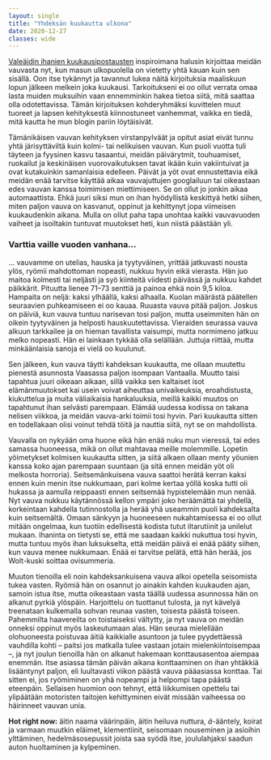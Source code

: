 ```yaml
---
layout: single
title: "Yhdeksän kuukautta ulkona"
date: 2020-12-27
classes: wide
---
```


[Valeäidin ihanien kuukausipostausten](https://valeaiti.fi/tag/vauvavuosi-kuukausittain/) inspiroimana halusin kirjoittaa meidän vauvasta nyt, kun masun ulkopuolella on vietetty yhtä kauan kuin sen sisällä. Oon itse tykännyt ja tavannut lukea näitä kirjoituksia maaliskuun lopun jälkeen melkein joka kuukausi. Tarkoitukseni ei oo ollut verrata omaa lasta muiden muksuihin vaan ennemminkin hakea tietoa siitä, mitä saattaa olla odotettavissa. Tämän kirjoituksen kohderyhmäksi kuvittelen muut tuoreet ja lapsen kehityksestä kiinnostuneet vanhemmat, vaikka en tiedä, mitä kautta he mun blogin pariin löytäisivät. 

Tämänikäisen vauvan kehityksen virstanpylväät ja opitut asiat eivät tunnu yhtä järisyttäviltä kuin kolmi- tai nelikuisen vauvan. Kun puoli vuotta tuli täyteen ja fyysinen kasvu tasaantui, meidän päivärytmit, touhuamiset, ruokailut ja keskinäisen vuorovaikutuksen tavat ikään kuin vakiintuivat ja ovat kutakuinkin samanlaisia edelleen. Päivät ja yöt ovat ennustettavia eikä meidän enää tarvitse käyttää aikaa vauvajuttujen googlailuun tai oikeastaan edes vauvan kanssa toimimisen miettimiseen. Se on ollut jo jonkin aikaa automaattista. Ehkä juuri siksi mun on ihan hyödyllistä keskittyä hetki siihen, miten paljon vauva on kasvanut, oppinut ja kehittynyt jopa viimeisen kuukaudenkin aikana. Mulla on ollut paha tapa unohtaa kaikki vauvavuoden vaiheet ja isoiltakin tuntuvat muutokset heti, kun niistä päästään yli. 

### Varttia vaille vuoden vanhana...

... vauvamme on utelias, hauska ja tyytyväinen, yrittää jatkuvasti nousta ylös, ryömii mahdottoman nopeasti, nukkuu hyvin eikä vierasta. Hän juo maitoa kolmesti tai neljästi ja syö kiinteitä viidesti päivässä ja nukkuu kahdet päikkärit. Pituutta lienee 71–73 senttiä ja painoa ehkä noin 9,5 kiloa. Hampaita on neljä: kaksi ylhäällä, kaksi alhaalla. Kuolan määrästä päätellen seuraavien puhkeamiseen ei oo kauaa. Ruuasta vauva pitää paljon. Joskus on päiviä, kun vauva tuntuu narisevan tosi paljon, mutta useimmiten hän on oikein tyytyväinen ja helposti hauskuutettavissa. Vieraiden seurassa vauva alkuun tarkkailee ja on hieman tavallista vaisumpi, mutta normimeno jatkuu melko nopeasti. Hän ei lainkaan tykkää olla selällään. Juttuja riittää, mutta minkäänlaisia sanoja ei vielä oo kuulunut.

Sen jälkeen, kun vauva täytti kahdeksan kuukautta, me ollaan muutettu pienestä asunnosta Vaasassa paljon isompaan Vantaalla. Muutto taisi tapahtua juuri oikeaan aikaan, sillä vaikka sen kaltaiset isot elämänmuutokset kai usein voivat aiheuttaa univaikeuksia, eroahdistusta, kiukuttelua ja muita väliaikaisia hankaluuksia, meillä kaikki muutos on tapahtunut ihan selvästi parempaan. Elämää uudessa kodissa on takana nelisen viikkoa, ja meidän vauva-arki toimii tosi hyvin. Pari kuukautta sitten en todellakaan olisi voinut tehdä töitä ja nauttia siitä, nyt se on mahdollista.

Vauvalla on nykyään oma huone eikä hän enää nuku mun vieressä, tai edes samassa huoneessa, mikä on ollut mahtavaa meille molemmille. Lopetin yöimetykset kolmisen kuukautta sitten, ja siitä alkaen ollaan menty yöunien kanssa koko ajan parempaan suuntaan (ja sitä ennen meidän yöt oli melkosta horroria). Seitsemänkuisena vauva saattoi herätä kerran kaksi ennen kuin menin itse nukkumaan, pari kolme kertaa yöllä koska tutti oli hukassa ja aamulla reippaasti ennen seitsemää hypistelemään mun nenää. Nyt vauva nukkuu käytännössä kellon ympäri joko heräämättä tai yhdellä, korkeintaan kahdella tutinnostolla ja herää yhä useammin puoli kahdeksalta kuin seitsemältä. Omaan sänkyyn ja huoneeseen nukahtamisessa ei oo ollut mitään ongelmaa, kun tuotiin edellisestä kodista tutut iltarutiinit ja unilelut mukaan. Ihaninta on tietysti se, että me saadaan kaikki nukuttua tosi hyvin, mutta tuntuu myös ihan luksukselta, että meidän päivä ei enää pääty siihen, kun vauva menee nukkumaan. Enää ei tarvitse pelätä, että hän herää, jos Wolt-kuski soittaa ovisummeria. 

Muuton tienoilla eli noin kahdeksankuisena vauva alkoi opetella seisomista tukea vasten. Ryömiä hän on osannut jo ainakin kahden kuukauden ajan, samoin istua itse, mutta oikeastaan vasta täällä uudessa asunnossa hän on alkanut pyrkiä ylöspäin. Harjoittelu on tuottanut tulosta, ja nyt kävelyä treenataan kulkemalla sohvan reunaa vasten, toisesta päästä toiseen. Pahemmilta haavereilta on toistaiseksi vältytty, ja nyt vauva on meidän onneksi oppinut myös laskeutumaan alas. Hän seuraa mielellään olohuoneesta poistuvaa äitiä kaikkialle asuntoon ja tulee pyydettäessä vauhdilla kohti – paitsi jos matkalla tulee vastaan jotain mielenkiintoisempaa –, ja nyt joulun tienoilla hän on alkanut hakemaan konttausasentoa aiempaa enemmän. Itse asiassa tämän päivän aikana konttaaminen on ihan yhtäkkiä lisääntynyt paljon, eli luultavasti viikon päästä vauva pääasiassa konttaa. Tai sitten ei, jos ryömiminen on yhä nopeampi ja helpompi tapa päästä eteenpäin. Sellaisen huomion oon tehnyt, että liikkumisen opettelu tai ylipäätään motoristen taitojen kehittyminen eivät missään vaiheessa oo häirinneet vauvan unia. 

**Hot right now:** äitin naama väärinpäin, äitin heiluva nuttura, *ä*-ääntely, koirat ja varmaan muutkin eläimet, klementiinit, seisomaan nouseminen ja asioihin ylttäminen, hedelmäsosepussit joista saa syödä itse, joululahjaksi saadun auton huoltaminen ja kylpeminen. 